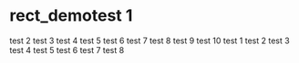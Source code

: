 # rect_demotest 1 
test 2 
test 3 
test 4 
test 5 
test 6 
test 7 
test 8 
test 9 
test 10 
test 1 
test 2 
test 3 
test 4 
test 5 
test 6 
test 7 
test 8 
